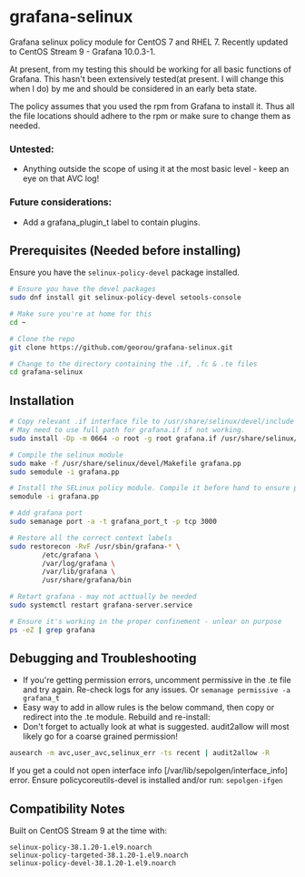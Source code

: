# grafana-selinux

Grafana selinux policy module for CentOS 7 and RHEL 7. Recently updated to CentOS Stream 9 - Grafana 10.0.3-1.

At present, from my testing this should be working for all basic functions of Grafana. This hasn't been extensively tested(at present. I will change this when I do) by me and should be considered in an early beta state.

The policy assumes that you used the rpm from Grafana to install it. Thus all the file locations should adhere to the rpm or make sure to change them as needed.


### Untested:
* Anything outside the scope of using it at the most basic level - keep an eye on that AVC log!

### Future considerations:
* Add a grafana_plugin_t label to contain plugins.


## Prerequisites (Needed before installing)
Ensure you have the `selinux-policy-devel` package installed.
```sh
# Ensure you have the devel packages
sudo dnf install git selinux-policy-devel setools-console

# Make sure you're at home for this
cd ~

# Clone the repo
git clone https://github.com/georou/grafana-selinux.git

# Change to the directory containing the .if, .fc & .te files
cd grafana-selinux
```

## Installation
```sh
# Copy relevant .if interface file to /usr/share/selinux/devel/include to expose them when building and for future modules.
# May need to use full path for grafana.if if not working.
sudo install -Dp -m 0664 -o root -g root grafana.if /usr/share/selinux/devel/include/myapplications/grafana.if

# Compile the selinux module
sudo make -f /usr/share/selinux/devel/Makefile grafana.pp
sudo semodule -i grafana.pp

# Install the SELinux policy module. Compile it before hand to ensure proper compatibility (see below)
semodule -i grafana.pp

# Add grafana port
sudo semanage port -a -t grafana_port_t -p tcp 3000

# Restore all the correct context labels
sudo restorecon -RvF /usr/sbin/grafana-* \
		/etc/grafana \
		/var/log/grafana \
		/var/lib/grafana \
		/usr/share/grafana/bin

# Retart grafana - may not acttually be needed
sudo systemctl restart grafana-server.service

# Ensure it's working in the proper confinement - unlear on purpose
ps -eZ | grep grafana
```

## Debugging and Troubleshooting

* If you're getting permission errors, uncomment permissive in the .te file and try again. Re-check logs for any issues. Or `semanage permissive -a grafana_t`
* Easy way to add in allow rules is the below command, then copy or redirect into the .te module. Rebuild and re-install:
* Don't forget to actually look at what is suggested. audit2allow will most likely go for a coarse grained permission!

```sh
ausearch -m avc,user_avc,selinux_err -ts recent | audit2allow -R
```
If you get a could not open interface info [/var/lib/sepolgen/interface_info] error. 
Ensure policycoreutils-devel is installed and/or run: `sepolgen-ifgen`

## Compatibility Notes
Built on CentOS Stream 9 at the time with:
```
selinux-policy-38.1.20-1.el9.noarch
selinux-policy-targeted-38.1.20-1.el9.noarch
selinux-policy-devel-38.1.20-1.el9.noarch
```

